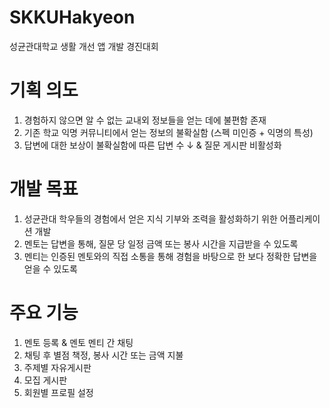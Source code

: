 # SKKUHakyeon
성균관대학교 생활 개선 앱 개발 경진대회

# 기획 의도 

1. 경험하지 않으면 알 수 없는 교내외 정보들을 얻는 데에 불편함 존재
2. 기존 학교 익명 커뮤니티에서 얻는 정보의 불확실함 (스펙 미인증 + 익명의 특성)
3. 답변에 대한 보상이 불확실함에 따른 답변 수 ↓ & 질문 게시판 비활성화

# 개발 목표

1. 성균관대 학우들의 경험에서 얻은 지식 기부와 조력을 활성화하기 위한 어플리케이션 개발
2. 멘토는 답변을 통해, 질문 당 일정 금액 또는 봉사 시간을 지급받을 수 있도록
3. 멘티는 인증된 멘토와의 직접 소통을 통해 경험을 바탕으로 한 보다 정확한 답변을 얻을 수 있도록

# 주요 기능

1. 멘토 등록 & 멘토 멘티 간 채팅
2. 채팅 후 별점 책정, 봉사 시간 또는 금액 지불
3. 주제별 자유게시판
4. 모집 게시판
5. 회원별 프로필 설정
